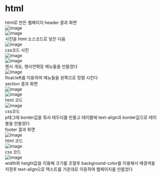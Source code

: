 # html
html로 만든 웹페이지
header 결과 화면<br>
![image](https://user-images.githubusercontent.com/102035198/172751315-da5a6cf1-7f97-4589-aba0-48447a9fa528.png)<br>
![image](https://user-images.githubusercontent.com/102035198/172751245-7d06581c-d454-4e40-9fa3-17b22ed7bb6e.png)<br>
사진을 html 소스코드로 넣은 다음 <br>
![image](https://user-images.githubusercontent.com/102035198/172751678-12c7c660-b2b1-4f07-b4e6-dd6423d4dbd0.png)<br>
css코드 사진<br>
![image](https://user-images.githubusercontent.com/102035198/172751384-6a12e416-fb46-46fd-98ee-7ee8094b1249.png)<br>
![image](https://user-images.githubusercontent.com/102035198/172751412-45a26dc1-5de7-4620-be04-f131204f8646.png)<br>
행사 개요, 행사연혁등 메뉴들을 만들었다<br>
![image](https://user-images.githubusercontent.com/102035198/172751731-ee12c9ff-c520-4ea3-a57c-17d322ead4ef.png)<br>
float:left를 이용하여 메뉴들을 왼쪽으로 정렬 시킨다<br>
section 결과 화면<br>
![image](https://user-images.githubusercontent.com/102035198/172751777-8449adbd-4aa6-4f6c-b7b4-c0b1d980e3cd.png)<br>
![image](https://user-images.githubusercontent.com/102035198/172752072-a028b5e1-2857-4e06-9982-5fba9aacf089.png)<br>
html 코드<br>
![image](https://user-images.githubusercontent.com/102035198/172752109-59e85067-54d5-462c-a8c6-f5f69d20cfd6.png)<br>
css코드<br>
p태그에 border값을 줘서 테두리를 만들고 테이블에 text-align과 border값으로 테이블을 만들었다<br>
footer 결과 화면<br>
![image](https://user-images.githubusercontent.com/102035198/172752276-70351a26-1236-4539-b3a7-19a88ff24754.png)<br>
html 코드<br>
![image](https://user-images.githubusercontent.com/102035198/172752286-fdb81a33-578f-43de-a7ab-364eef3635b9.png)<br>
css 코드<br>
![image](https://user-images.githubusercontent.com/102035198/172752312-3fdf4790-13e5-4000-a752-69bbe1569824.png)<br>
width와 height값을 이용해 크기를 조절후 background-color를 이용해서 배경색을 지정후 text-align으로 텍스트를 가운데로 이동하여 웹페이지를 만들었다

